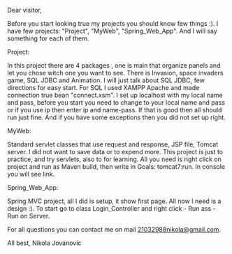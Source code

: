 
Dear visitor,

Before you start looking true my projects you should know few things :).
I have few projects: "Project", "MyWeb", "Spring_Web_App". And I will say something for each of them.

Project:

  In this project there are 4 packages , one is main that organize panels and let you chose witch one you want to see. There is
    Invasion, space invaders game, SQL JDBC and Animation. I will just talk about SQL JDBC, few directions for easy start.
  For SQL I used XAMPP Apache and made connection true bean "connect.xsm". I set up localhost with my local name and pass,
    before you start you need to change to your local name and pass or if you use ip then enter ip and name-pass. If that is 
    good then all should run just fine. And if you have some exceptions then you did not set up right.
    
MyWeb:

  Standard servlet classes that use request and response, JSP file, Tomcat server. I did not want to save data or to expend more.
    This project is just to practice, and try servlets, also to for learning.
  All you need is right click on project and run as Maven build, then write in Goals: tomcat7:run. In console you will see link.
  
Spring_Web_App:

  Spring MVC project, all I did is setup, it show first page. All now I need is a design :).
  To start go to class Login_Controller and right click - Run ass - Run on Server.
  
  
For all questions you can contact me on mail 21032988nikola@gmail.com. 

All best,
Nikola Jovanovic
